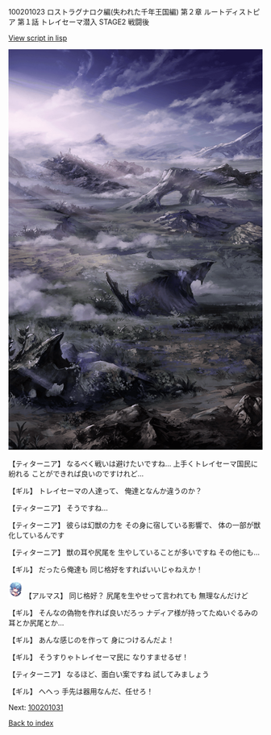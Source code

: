 100201023 ロストラグナロク編(失われた千年王国編) 第２章 ルートディストピア 第１話 トレイセーマ潜入 STAGE2 戦闘後

[View script in lisp](../scripts/100201023.txt)

![101_plain_daytime.png](../images/backgrounds/101_plain_daytime.png)

【ティターニア】
なるべく戦いは避けたいですね…
上手くトレイセーマ国民に紛れる
ことができれば良いのですけれど…

【ギル】
トレイセーマの人達って、
俺達となんか違うのか？

【ティターニア】
そうですね…

【ティターニア】
彼らは幻獣の力を
その身に宿している影響で、
体の一部が獣化しているんです

【ティターニア】
獣の耳や尻尾を
生やしていることが多いですね
その他にも…

【ギル】
だったら俺達も
同じ格好をすればいいじゃねえか！

<img src="../images/units/3103811.png" alt="3103811.png" height="34"/>
【アルマス】
同じ格好？
尻尾を生やせって言われても
無理なんだけど

【ギル】
そんなの偽物を作れば良いだろっ
ナディア様が持ってたぬいぐるみの
耳とか尻尾とか…

【ギル】
あんな感じのを作って
身につけるんだよ！

【ギル】
そうすりゃトレイセーマ民に
なりすませるぜ！

【ティターニア】
なるほど、面白い案ですね
試してみましょう

【ギル】
へへっ
手先は器用なんだ、任せろ！


Next: [100201031](100201031.md)

[Back to index](index.md)
